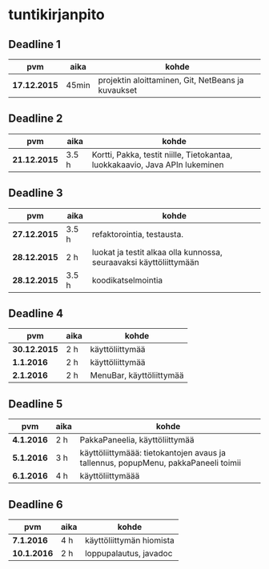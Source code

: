 ﻿# tuntikirjanpito

## Deadline 1
pvm        | aika | kohde |
-----------|------|-------|
**17.12.2015** | 45min  | projektin aloittaminen, Git, NetBeans ja kuvaukset |

## Deadline 2
pvm        | aika | kohde |
-----------|------|-------|
**21.12.2015** | 3.5 h | Kortti, Pakka, testit niille, Tietokantaa, luokkakaavio, Java APIn lukeminen

## Deadline 3
pvm        | aika | kohde |
-----------|------|-------|
**27.12.2015** | 3.5 h |refaktorointia, testausta. |
**28.12.2015** | 2 h  | luokat ja testit alkaa olla kunnossa, seuraavaksi käyttöliittymään |
**28.12.2015** | 3.5 h  | koodikatselmointia |

## Deadline 4
pvm        | aika | kohde |
-----------|------|-------|
**30.12.2015** | 2 h | käyttöliittymää |
**1.1.2016** | 2 h  | käyttöliittymää |
**2.1.2016** | 2 h  | MenuBar, käyttöliittymää |

## Deadline 5
pvm        | aika | kohde |
-----------|------|-------|
**4.1.2016** | 2 h  | PakkaPaneelia, käyttöliittymää |
**5.1.2016** | 3 h  | käyttöliittymäää: tietokantojen avaus ja tallennus, popupMenu, pakkaPaneeli toimii |
**6.1.2016** | 4 h  | käyttöliittymäää |

## Deadline 6
pvm        | aika | kohde |
-----------|------|-------|
**7.1.2016** | 4 h  | käyttöliittymän hiomista |
**10.1.2016** | 2 h  | loppupalautus, javadoc |